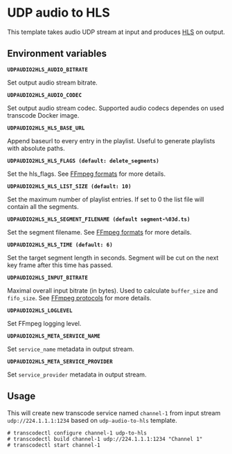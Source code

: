 UDP audio to HLS
================

This template takes audio UDP stream at input and produces [HLS](https://developer.apple.com/streaming/) on output.


Environment variables
---------------------

**`UDPAUDIO2HLS_AUDIO_BITRATE`**

Set output audio stream bitrate.

**`UDPAUDIO2HLS_AUDIO_CODEC`**

Set output audio stream codec. Supported audio codecs dependes on used transcode Docker image.

**`UDPAUDIO2HLS_HLS_BASE_URL`**

Append baseurl to every entry in the playlist. Useful to generate playlists with absolute paths.

**`UDPAUDIO2HLS_HLS_FLAGS (default: delete_segments)`**

Set the hls_flags. See [FFmpeg formats](https://ffmpeg.org/ffmpeg-formats.html#hls-2) for more details.

**`UDPAUDIO2HLS_HLS_LIST_SIZE (default: 10)`**

Set the maximum number of playlist entries. If set to 0 the list file will contain all the segments.

**`UDPAUDIO2HLS_HLS_SEGMENT_FILENAME (default segment-%03d.ts)`**

Set the segment filename. See [FFmpeg formats](https://ffmpeg.org/ffmpeg-formats.html#hls-2) for more details.

**`UDPAUDIO2HLS_HLS_TIME (default: 6)`**

Set the target segment length in seconds. Segment will be cut on the next key frame after this time has passed. 

**`UDPAUDIO2HLS_INPUT_BITRATE`**

Maximal overall input bitrate (in bytes). Used to calculate `buffer_size` and `fifo_size`. See [FFmpeg protocols](https://ffmpeg.org/ffmpeg-protocols.html#udp) for more details.

**`UDPAUDIO2HLS_LOGLEVEL`**

Set FFmpeg logging level.

**`UDPAUDIO2HLS_META_SERVICE_NAME`**

Set `service_name` metadata in output stream.

**`UDPAUDIO2HLS_META_SERVICE_PROVIDER`**

Set `service_provider` metadata in output stream.


Usage
-----

This will create new transcode service named `channel-1` from input stream `udp://224.1.1.1:1234` based on `udp-audio-to-hls` template.

```
# transcodectl configure channel-1 udp-to-hls
# transcodectl build channel-1 udp://224.1.1.1:1234 "Channel 1"
# transcodectl start channel-1
```
